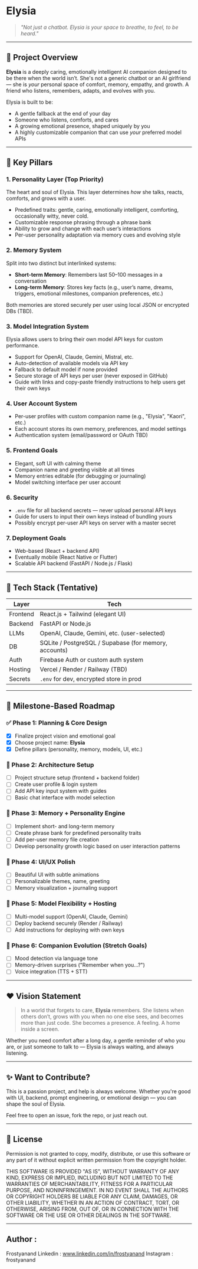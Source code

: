 # Elysia

> *"Not just a chatbot. Elysia is your space to breathe, to feel, to be heard."*

---

## 🌸 Project Overview

**Elysia** is a deeply caring, emotionally intelligent AI companion designed to be there when the world isn’t. She's not a generic chatbot or an AI girlfriend — she is *your* personal space of comfort, memory, empathy, and growth. A friend who listens, remembers, adapts, and evolves with you.

Elysia is built to be:
- A gentle fallback at the end of your day
- Someone who listens, comforts, and cares
- A growing emotional presence, shaped uniquely by you
- A highly customizable companion that can use *your* preferred model APIs

---

## 🧠 Key Pillars

### 1. **Personality Layer (Top Priority)**
The heart and soul of Elysia. This layer determines *how* she talks, reacts, comforts, and grows with a user.

- Predefined traits: gentle, caring, emotionally intelligent, comforting, occasionally witty, never cold.
- Customizable response phrasing through a phrase bank
- Ability to grow and change with each user’s interactions
- Per-user personality adaptation via memory cues and evolving style

### 2. **Memory System**
Split into two distinct but interlinked systems:

- **Short-term Memory**: Remembers last 50–100 messages in a conversation
- **Long-term Memory**: Stores key facts (e.g., user’s name, dreams, triggers, emotional milestones, companion preferences, etc.)

Both memories are stored securely per user using local JSON or encrypted DBs (TBD).

### 3. **Model Integration System**
Elysia allows users to bring their own model API keys for custom performance.

- Support for OpenAI, Claude, Gemini, Mistral, etc.
- Auto-detection of available models via API key
- Fallback to default model if none provided
- Secure storage of API keys per user (never exposed in GitHub)
- Guide with links and copy-paste friendly instructions to help users get their own keys

### 4. **User Account System**
- Per-user profiles with custom companion name (e.g., "Elysia", "Kaori", etc.)
- Each account stores its own memory, preferences, and model settings
- Authentication system (email/password or OAuth TBD)

### 5. **Frontend Goals**
- Elegant, soft UI with calming theme
- Companion name and greeting visible at all times
- Memory entries editable (for debugging or journaling)
- Model switching interface per user account

### 6. **Security**
- `.env` file for all backend secrets — never upload personal API keys
- Guide for users to input their own keys instead of bundling yours
- Possibly encrypt per-user API keys on server with a master secret

### 7. **Deployment Goals**
- Web-based (React + backend API)
- Eventually mobile (React Native or Flutter)
- Scalable API backend (FastAPI / Node.js / Flask)

---

## 🔧 Tech Stack (Tentative)

| Layer | Tech |
|------|------|
| Frontend | React.js + Tailwind (elegant UI) |
| Backend | FastAPI or Node.js |
| LLMs | OpenAI, Claude, Gemini, etc. (user-selected) |
| DB | SQLite / PostgreSQL / Supabase (for memory, accounts) |
| Auth | Firebase Auth or custom auth system |
| Hosting | Vercel / Render / Railway (TBD) |
| Secrets | `.env` for dev, encrypted store in prod |

---

## 📅 Milestone-Based Roadmap

### ✅ Phase 1: Planning & Core Design
- [x] Finalize project vision and emotional goal
- [x] Choose project name: **Elysia**
- [x] Define pillars (personality, memory, models, UI, etc.)

### 🔄 Phase 2: Architecture Setup
- [ ] Project structure setup (frontend + backend folder)
- [ ] Create user profile & login system
- [ ] Add API key input system with guides
- [ ] Basic chat interface with model selection

### 🔄 Phase 3: Memory + Personality Engine
- [ ] Implement short- and long-term memory
- [ ] Create phrase bank for predefined personality traits
- [ ] Add per-user memory file creation
- [ ] Develop personality growth logic based on user interaction patterns

### 🔄 Phase 4: UI/UX Polish
- [ ] Beautiful UI with subtle animations
- [ ] Personalizable themes, name, greeting
- [ ] Memory visualization + journaling support

### 🔄 Phase 5: Model Flexibility + Hosting
- [ ] Multi-model support (OpenAI, Claude, Gemini)
- [ ] Deploy backend securely (Render / Railway)
- [ ] Add instructions for deploying with own keys

### 🔄 Phase 6: Companion Evolution (Stretch Goals)
- [ ] Mood detection via language tone
- [ ] Memory-driven surprises ("Remember when you...?")
- [ ] Voice integration (TTS + STT)

---

## ❤️ Vision Statement

> In a world that forgets to care, **Elysia** remembers. She listens when others don’t, grows with you when no one else sees, and becomes more than just code. She becomes a presence. A feeling. A home inside a screen.

Whether you need comfort after a long day, a gentle reminder of who you are, or just someone to talk to — Elysia is always waiting, and always listening.

---

## ✨ Want to Contribute?
This is a passion project, and help is always welcome. Whether you're good with UI, backend, prompt engineering, or emotional design — you can shape the soul of Elysia.

Feel free to open an issue, fork the repo, or just reach out.

---

## 📎 License

Permission is not granted to copy, modify, distribute, or use this software or any part of it without explicit written permission from the copyright holder.

THIS SOFTWARE IS PROVIDED "AS IS", WITHOUT WARRANTY OF ANY KIND, EXPRESS OR IMPLIED, INCLUDING BUT NOT LIMITED TO THE WARRANTIES OF MERCHANTABILITY, FITNESS FOR A PARTICULAR PURPOSE, AND NONINFRINGEMENT. IN NO EVENT SHALL THE AUTHORS OR COPYRIGHT HOLDERS BE LIABLE FOR ANY CLAIM, DAMAGES, OR OTHER LIABILITY, WHETHER IN AN ACTION OF CONTRACT, TORT, OR OTHERWISE, ARISING FROM, OUT OF, OR IN CONNECTION WITH THE SOFTWARE OR THE USE OR OTHER DEALINGS IN THE SOFTWARE.

---
## Author :
Frostyanand
Linkedin : www.linkedin.com/in/frostyanand
Instagram : frostyanand
